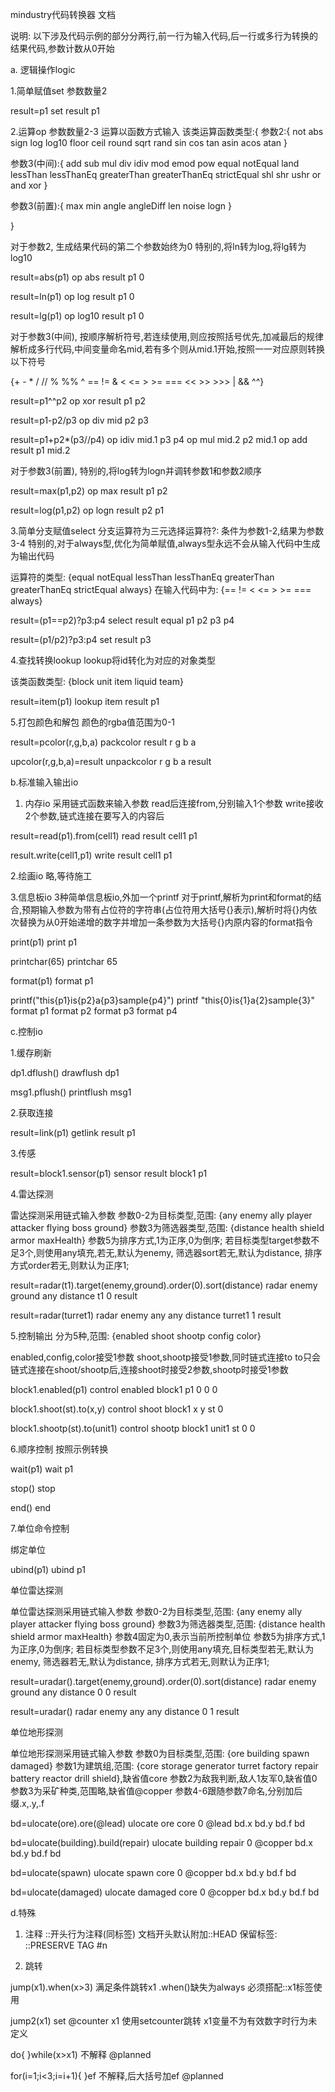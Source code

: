 mindustry代码转换器 文档

说明: 以下涉及代码示例的部分分两行,前一行为输入代码,后一行或多行为转换的结果代码,参数计数从0开始

a. 逻辑操作logic

1.简单赋值set
参数数量2

result=p1
set result p1


2.运算op
参数数量2-3
运算以函数方式输入
该类运算函数类型:{
参数2:{
not abs sign log log10 floor ceil round sqrt rand sin cos tan asin acos atan
}

参数3(中间):{
add sub mul div idiv mod emod pow equal notEqual land lessThan lessThanEq greaterThan greaterThanEq strictEqual shl shr ushr or and xor
}

参数3(前置):{
max min angle angleDiff len noise logn
}

}


对于参数2,
生成结果代码的第二个参数始终为0
特别的,将ln转为log,将lg转为log10

result=abs(p1)
op abs result p1 0

result=ln(p1)
op log result p1 0

result=lg(p1)
op log10 result p1 0

对于参数3(中间),
按顺序解析符号,若连续使用,则应按照括号优先,加减最后的规律解析成多行代码,中间变量命名mid,若有多个则从mid.1开始,按照一一对应原则转换以下符号

{+ - * / // % %% ^ == != & < <= > >= === << >> >>> | && ^^}

result=p1^^p2
op xor result p1 p2

result=p1-p2/p3
op div mid p2 p3

result=p1+p2*(p3//p4)
op idiv mid.1 p3 p4
op mul mid.2 p2 mid.1
op add result p1 mid.2

对于参数3(前置),
特别的,将log转为logn并调转参数1和参数2顺序

result=max(p1,p2)
op max result p1 p2

result=log(p1,p2)
op logn result p2 p1


3.简单分支赋值select
分支运算符为三元选择运算符?:
条件为参数1-2,结果为参数3-4
特别的,对于always型,优化为简单赋值,always型永远不会从输入代码中生成为输出代码

运算符的类型:
{equal notEqual lessThan lessThanEq greaterThan greaterThanEq strictEqual always}
在输入代码中为:
{== != < <= > >= === always}

result=(p1==p2)?p3:p4
select result equal p1 p2 p3 p4

result=(p1\/p2)?p3:p4
set result p3


4.查找转换lookup
lookup将id转化为对应的对象类型

该类函数类型:
{block unit item liquid team}

result=item(p1)
lookup item result p1

5.打包颜色和解包
颜色的rgba值范围为0-1

result=pcolor(r,g,b,a)
packcolor result r g b a

upcolor(r,g,b,a)=result
unpackcolor r g b a result

b.标准输入输出io

1. 内存io
采用链式函数来输入参数
read后连接from,分别输入1个参数
write接收2个参数,链式连接在要写入的内容后

result=read(p1).from(cell1)
read result cell1 p1

result.write(cell1,p1)
write result cell1 p1

2.绘画io
略,等待施工

3.信息板io
3种简单信息板io,外加一个printf
对于printf,解析为print和format的结合,预期输入参数为带有占位符的字符串(占位符用大括号{}表示),解析时将{}内依次替换为从0开始递增的数字并增加一条参数为大括号{}内原内容的format指令

print(p1)
print p1

printchar(65)
printchar 65

format(p1)
format p1

printf("this{p1}is{p2}a{p3}sample{p4}")
printf "this{0}is{1}a{2}sample{3}"
format p1
format p2
format p3
format p4


c.控制io

1.缓存刷新

dp1.dflush()
drawflush dp1

msg1.pflush()
printflush msg1

2.获取连接

result=link(p1)
getlink result p1

3.传感

result=block1.sensor(p1)
sensor result block1 p1

4.雷达探测

雷达探测采用链式输入参数
参数0-2为目标类型,范围:
{any enemy ally player attacker flying boss ground}
参数3为筛选器类型,范围:
{distance health shield armor maxHealth}
参数5为排序方式,1为正序,0为倒序;
若目标类型target参数不足3个,则使用any填充,若无,默认为enemy,
筛选器sort若无,默认为distance,
排序方式order若无,则默认为正序1;

result=radar(t1).target(enemy,ground).order(0).sort(distance)
radar enemy ground any distance t1 0 result

result=radar(turret1)
radar enemy any any distance turret1 1 result

5.控制输出
分为5种,范围:
{enabled shoot shootp config color}

enabled,config,color接受1参数
shoot,shootp接受1参数,同时链式连接to
to只会链式连接在shoot/shootp后,连接shoot时接受2参数,shootp时接受1参数

block1.enabled(p1)
control enabled block1 p1 0 0 0

block1.shoot(st).to(x,y)
control shoot block1 x y st 0

block1.shootp(st).to(unit1)
control shootp block1 unit1 st 0 0

6.顺序控制
按照示例转换

wait(p1)
wait p1

stop()
stop

end()
end

7.单位命令控制

绑定单位

ubind(p1)
ubind p1

单位雷达探测

单位雷达探测采用链式输入参数
参数0-2为目标类型,范围:
{any enemy ally player attacker flying boss ground}
参数3为筛选器类型,范围:
{distance health shield armor maxHealth}
参数4固定为0,表示当前所控制单位
参数5为排序方式,1为正序,0为倒序;
若目标类型参数不足3个,则使用any填充,目标类型若无,默认为enemy,
筛选器若无,默认为distance,
排序方式若无,则默认为正序1;

result=uradar().target(enemy,ground).order(0).sort(distance)
radar enemy ground any distance 0 0 result

result=uradar()
radar enemy any any distance 0 1 result

单位地形探测

单位地形探测采用链式输入参数
参数0为目标类型,范围:
{ore building spawn damaged}
参数1为建筑组,范围:
{core storage generator turret factory repair battery reactor drill shield},缺省值core
参数2为敌我判断,敌人1友军0,缺省值0
参数3为采矿种类,范围略,缺省值@copper
参数4-6跟随参数7命名,分别加后缀.x,.y,.f

bd=ulocate(ore).ore(@lead)
ulocate ore core 0 @lead bd.x bd.y bd.f bd

bd=ulocate(building).build(repair)
ulocate building repair 0 @copper bd.x bd.y bd.f bd

bd=ulocate(spawn)
ulocate spawn core 0 @copper bd.x bd.y bd.f bd

bd=ulocate(damaged)
ulocate damaged core 0 @copper bd.x bd.y bd.f bd

d.特殊

1. 注释
::开头行为注释(同标签)
文档开头默认附加::HEAD
保留标签: ::PRESERVE TAG #n

2. 跳转

jump(x1).when(x>3)
满足条件跳转x1
.when()缺失为always
必须搭配::x1标签使用


jump2(x1)
set @counter x1
使用setcounter跳转
x1变量不为有效数字时行为未定义


do{
}while(x>x1)
不解释 @planned

for(i=1;i<3;i=i+1){
}ef
不解释,后大括号加ef @planned